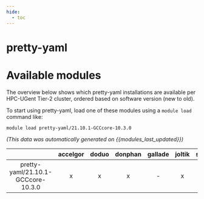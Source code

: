 ```yaml
---
hide:
  - toc
---
```


pretty-yaml
===========

# Available modules


The overview below shows which pretty-yaml installations are available per HPC-UGent Tier-2 cluster, ordered based on software version (new to old).

To start using pretty-yaml, load one of these modules using a `module load` command like:

```shell
module load pretty-yaml/21.10.1-GCCcore-10.3.0
```

*(This data was automatically generated on {{modules_last_updated}})*  

| |accelgor|doduo|donphan|gallade|joltik|shinx|skitty|
| :---: | :---: | :---: | :---: | :---: | :---: | :---: | :---: |
|pretty-yaml/21.10.1-GCCcore-10.3.0|x|x|x|-|x|-|-|
